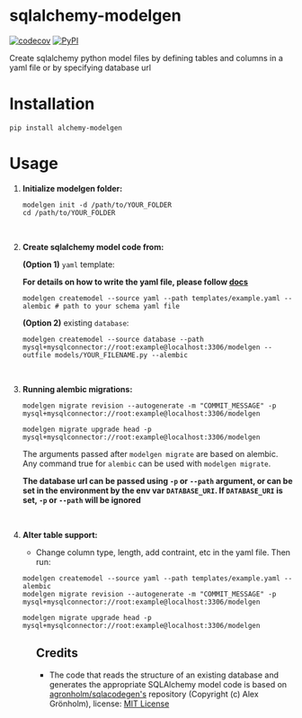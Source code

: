 
# sqlalchemy-modelgen

[![codecov](https://codecov.io/gh/shree14/sqlalchemy-modelgen/branch/main/graph/badge.svg?token=N0XQENE6IL)](https://codecov.io/gh/shree14/sqlalchemy-modelgen)
[![PyPI](https://img.shields.io/pypi/v/alchemy-modelgen)](https://pypi.org/project/alchemy-modelgen/)


Create sqlalchemy python model files by defining tables and columns in a yaml file or by specifying database url

# Installation

```
pip install alchemy-modelgen
```

# Usage

<ol>

**<li> Initialize modelgen folder:</li>**

```
modelgen init -d /path/to/YOUR_FOLDER
cd /path/to/YOUR_FOLDER
```
<br />

**<li> Create sqlalchemy model code from: </li>** 
 
 **(Option 1)** `yaml` template:

**For details on how to write the yaml file, please follow [docs](https://github.com/shree14/sqlalchemy-modelgen/blob/main/docs/yaml_creation.md)**
```
modelgen createmodel --source yaml --path templates/example.yaml --alembic # path to your schema yaml file 
```
   **(Option 2)** existing `database`: 
```
modelgen createmodel --source database --path mysql+mysqlconnector://root:example@localhost:3306/modelgen --outfile models/YOUR_FILENAME.py --alembic
```
<br />

**<li> Running alembic migrations:</li>**

```
modelgen migrate revision --autogenerate -m "COMMIT_MESSAGE" -p mysql+mysqlconnector://root:example@localhost:3306/modelgen

modelgen migrate upgrade head -p mysql+mysqlconnector://root:example@localhost:3306/modelgen
```

The arguments passed after `modelgen migrate` are based on alembic. Any command true for `alembic` can be used with `modelgen migrate`.

**The database url can be passed using `-p` or `--path` argument, or can be set in the environment by the env var `DATABASE_URI`. If `DATABASE_URI` is set, `-p` or `--path` will be ignored**

<br />

**<li> Alter table support:</li>**

* Change column type, length, add contraint, etc in the yaml file. Then run:
```
modelgen createmodel --source yaml --path templates/example.yaml --alembic
modelgen migrate revision --autogenerate -m "COMMIT_MESSAGE" -p mysql+mysqlconnector://root:example@localhost:3306/modelgen

modelgen migrate upgrade head -p mysql+mysqlconnector://root:example@localhost:3306/modelgen
```

<ol>

## Credits

* The code that reads the structure of an existing database and generates the appropriate SQLAlchemy model code is based on [agronholm/sqlacodegen's](https://github.com/agronholm/sqlacodegen) repository (Copyright (c) Alex Grönholm), license: [MIT License](https://github.com/agronholm/sqlacodegen/blob/master/LICENSE)
